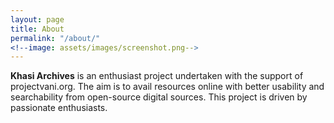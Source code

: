 ```yaml
---
layout: page
title: About
permalink: "/about/"
<!--image: assets/images/screenshot.png-->
---
```


**Khasi Archives** is an enthusiast project undertaken with the support of projectvani.org. The aim is to avail resources online with better usability and searchability from open-source digital sources. This project is driven by passionate enthusiasts.

 